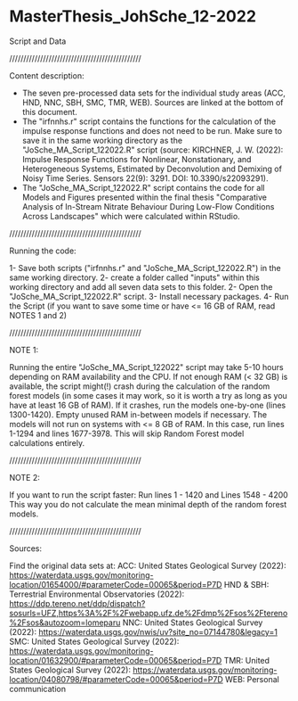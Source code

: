 # MasterThesis_JohSche_12-2022
Script and Data

///////////////////////////////////////////////

Content description:

- The seven pre-processed data sets for the individual study areas (ACC, HND, NNC, SBH, SMC, TMR, WEB). Sources are linked at the bottom of this document. 
- The "irfnnhs.r" script contains the functions for the calculation of the impulse response functions and does not need to be run. Make sure to save it in the same working directory as the "JoSche_MA_Script_122022.R" script (source: KIRCHNER, J. W. (2022): Impulse Response Functions for Nonlinear, Nonstationary, and Heterogeneous Systems, Estimated by Deconvolution and Demixing of Noisy Time Series. Sensors 22(9): 3291. DOI: 10.3390/s22093291).
- The "JoSche_MA_Script_122022.R" script contains the code for all Models and Figures presented within the final thesis "Comparative Analysis of In-Stream Nitrate Behaviour During Low-Flow Conditions Across Landscapes" which were calculated within RStudio. 

///////////////////////////////////////////////

Running the code:

1- Save both scripts ("irfnnhs.r" and "JoSche_MA_Script_122022.R") in the same working directory.
2- create a folder called "inputs" within this working directory and add all seven data sets to this folder.
2- Open the "JoSche_MA_Script_122022.R" script.
3- Install necessary packages.
4- Run the Script (if you want to save some time or have <= 16 GB of RAM, read NOTES 1 and 2)

///////////////////////////////////////////////

NOTE 1:

Running the entire "JoSche_MA_Script_122022" script may take 5-10 hours depending on RAM availability and the CPU. If not enough RAM (< 32 GB) is available, the script might(!) crash during the calculation of the random forest models (in some cases it may work, so it is worth a try as long as you have at least 16 GB of RAM). If it crashes, run the models one-by-one (lines 1300-1420). Empty unused RAM in-between models if necessary. 
The models will not run on systems with <= 8 GB of RAM. In this case, run lines 1-1294 and lines 1677-3978. This will skip Random Forest model calculations entirely.

///////////////////////////////////////////////

NOTE 2:

If you want to run the script faster: 
Run lines 1 - 1420
and Lines 1548 - 4200
This way you do not calculate the mean minimal depth of the random forest models.

///////////////////////////////////////////////

Sources:

Find the original data sets at:
ACC: United States Geological Survey (2022): https://waterdata.usgs.gov/monitoring-location/01654000/#parameterCode=00065&period=P7D
HND & SBH: Terrestrial Environmental Observatories (2022): https://ddp.tereno.net/ddp/dispatch?sosurls=UFZ,https%3A%2F%2Fwebapp.ufz.de%2Fdmp%2Fsos%2Ftereno%2Fsos&autozoom=lomeparu
NNC: United States Geological Survey (2022): https://waterdata.usgs.gov/nwis/uv?site_no=07144780&legacy=1
SMC: United States Geological Survey (2022): https://waterdata.usgs.gov/monitoring-location/01632900/#parameterCode=00065&period=P7D
TMR: United States Geological Survey (2022): https://waterdata.usgs.gov/monitoring-location/04080798/#parameterCode=00065&period=P7D
WEB: Personal communication

